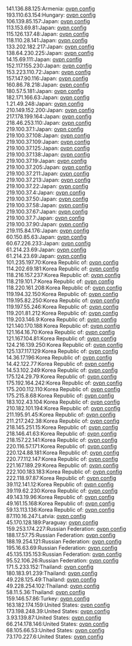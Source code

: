 141.136.88.125:Armenia: [ovpn config](vpn/141_136_88_125.ovpn)  
193.110.63.154:Hungary: [ovpn config](vpn/193_110_63_154.ovpn)  
106.139.85.157:Japan: [ovpn config](vpn/106_139_85_157.ovpn)  
113.153.69.81:Japan: [ovpn config](vpn/113_153_69_81.ovpn)  
115.126.137.48:Japan: [ovpn config](vpn/115_126_137_48.ovpn)  
118.110.28.141:Japan: [ovpn config](vpn/118_110_28_141.ovpn)  
133.202.182.217:Japan: [ovpn config](vpn/133_202_182_217.ovpn)  
138.64.230.225:Japan: [ovpn config](vpn/138_64_230_225.ovpn)  
14.15.69.111:Japan: [ovpn config](vpn/14_15_69_111.ovpn)  
152.117.155.230:Japan: [ovpn config](vpn/152_117_155_230.ovpn)  
153.223.110.72:Japan: [ovpn config](vpn/153_223_110_72.ovpn)  
157.147.90.116:Japan: [ovpn config](vpn/157_147_90_116.ovpn)  
160.86.78.218:Japan: [ovpn config](vpn/160_86_78_218.ovpn)  
180.57.5.181:Japan: [ovpn config](vpn/180_57_5_181.ovpn)  
182.171.166.63:Japan: [ovpn config](vpn/182_171_166_63.ovpn)  
1.21.49.248:Japan: [ovpn config](vpn/1_21_49_248.ovpn)  
210.149.152.200:Japan: [ovpn config](vpn/210_149_152_200.ovpn)  
217.178.199.164:Japan: [ovpn config](vpn/217_178_199_164.ovpn)  
218.46.253.110:Japan: [ovpn config](vpn/218_46_253_110.ovpn)  
219.100.37.1:Japan: [ovpn config](vpn/219_100_37_1.ovpn)  
219.100.37.108:Japan: [ovpn config](vpn/219_100_37_108.ovpn)  
219.100.37.109:Japan: [ovpn config](vpn/219_100_37_109.ovpn)  
219.100.37.125:Japan: [ovpn config](vpn/219_100_37_125.ovpn)  
219.100.37.138:Japan: [ovpn config](vpn/219_100_37_138.ovpn)  
219.100.37.19:Japan: [ovpn config](vpn/219_100_37_19.ovpn)  
219.100.37.205:Japan: [ovpn config](vpn/219_100_37_205.ovpn)  
219.100.37.211:Japan: [ovpn config](vpn/219_100_37_211.ovpn)  
219.100.37.213:Japan: [ovpn config](vpn/219_100_37_213.ovpn)  
219.100.37.22:Japan: [ovpn config](vpn/219_100_37_22.ovpn)  
219.100.37.4:Japan: [ovpn config](vpn/219_100_37_4.ovpn)  
219.100.37.50:Japan: [ovpn config](vpn/219_100_37_50.ovpn)  
219.100.37.58:Japan: [ovpn config](vpn/219_100_37_58.ovpn)  
219.100.37.67:Japan: [ovpn config](vpn/219_100_37_67.ovpn)  
219.100.37.7:Japan: [ovpn config](vpn/219_100_37_7.ovpn)  
219.100.37.90:Japan: [ovpn config](vpn/219_100_37_90.ovpn)  
219.115.84.176:Japan: [ovpn config](vpn/219_115_84_176.ovpn)  
60.150.85.63:Japan: [ovpn config](vpn/60_150_85_63.ovpn)  
60.67.226.233:Japan: [ovpn config](vpn/60_67_226_233.ovpn)  
61.214.23.69:Japan: [ovpn config](vpn/61_214_23_69.ovpn)  
61.214.23.69:Japan: [ovpn config](vpn/61_214_23_69.ovpn)  
101.235.197.70:Korea Republic of: [ovpn config](vpn/101_235_197_70.ovpn)  
114.202.69.181:Korea Republic of: [ovpn config](vpn/114_202_69_181.ovpn)  
118.216.157.237:Korea Republic of: [ovpn config](vpn/118_216_157_237.ovpn)  
118.219.101.7:Korea Republic of: [ovpn config](vpn/118_219_101_7.ovpn)  
118.220.161.208:Korea Republic of: [ovpn config](vpn/118_220_161_208.ovpn)  
119.194.32.150:Korea Republic of: [ovpn config](vpn/119_194_32_150.ovpn)  
119.195.82.250:Korea Republic of: [ovpn config](vpn/119_195_82_250.ovpn)  
119.197.55.246:Korea Republic of: [ovpn config](vpn/119_197_55_246.ovpn)  
119.201.81.212:Korea Republic of: [ovpn config](vpn/119_201_81_212.ovpn)  
119.203.146.9:Korea Republic of: [ovpn config](vpn/119_203_146_9.ovpn)  
121.140.170.188:Korea Republic of: [ovpn config](vpn/121_140_170_188.ovpn)  
121.164.16.70:Korea Republic of: [ovpn config](vpn/121_164_16_70.ovpn)  
121.167.104.81:Korea Republic of: [ovpn config](vpn/121_167_104_81.ovpn)  
124.216.139.250:Korea Republic of: [ovpn config](vpn/124_216_139_250.ovpn)  
125.137.117.129:Korea Republic of: [ovpn config](vpn/125_137_117_129.ovpn)  
14.36.17.196:Korea Republic of: [ovpn config](vpn/14_36_17_196.ovpn)  
14.42.122.77:Korea Republic of: [ovpn config](vpn/14_42_122_77.ovpn)  
14.53.102.249:Korea Republic of: [ovpn config](vpn/14_53_102_249.ovpn)  
175.124.29.79:Korea Republic of: [ovpn config](vpn/175_124_29_79.ovpn)  
175.192.164.242:Korea Republic of: [ovpn config](vpn/175_192_164_242.ovpn)  
175.200.112.110:Korea Republic of: [ovpn config](vpn/175_200_112_110.ovpn)  
175.215.8.68:Korea Republic of: [ovpn config](vpn/175_215_8_68.ovpn)  
183.102.43.104:Korea Republic of: [ovpn config](vpn/183_102_43_104.ovpn)  
210.182.101.194:Korea Republic of: [ovpn config](vpn/210_182_101_194.ovpn)  
211.195.91.45:Korea Republic of: [ovpn config](vpn/211_195_91_45.ovpn)  
211.217.242.38:Korea Republic of: [ovpn config](vpn/211_217_242_38.ovpn)  
218.145.251.15:Korea Republic of: [ovpn config](vpn/218_145_251_15.ovpn)  
218.146.41.63:Korea Republic of: [ovpn config](vpn/218_146_41_63.ovpn)  
218.157.22.141:Korea Republic of: [ovpn config](vpn/218_157_22_141.ovpn)  
220.116.57.171:Korea Republic of: [ovpn config](vpn/220_116_57_171.ovpn)  
220.124.88.181:Korea Republic of: [ovpn config](vpn/220_124_88_181.ovpn)  
220.77.112.147:Korea Republic of: [ovpn config](vpn/220_77_112_147.ovpn)  
221.167.189.29:Korea Republic of: [ovpn config](vpn/221_167_189_29.ovpn)  
222.100.183.183:Korea Republic of: [ovpn config](vpn/222_100_183_183.ovpn)  
222.118.97.87:Korea Republic of: [ovpn config](vpn/222_118_97_87.ovpn)  
39.112.141.12:Korea Republic of: [ovpn config](vpn/39_112_141_12.ovpn)  
39.119.62.230:Korea Republic of: [ovpn config](vpn/39_119_62_230.ovpn)  
49.143.19.96:Korea Republic of: [ovpn config](vpn/49_143_19_96.ovpn)  
49.161.15.168:Korea Republic of: [ovpn config](vpn/49_161_15_168.ovpn)  
59.13.113.136:Korea Republic of: [ovpn config](vpn/59_13_113_136.ovpn)  
87.110.16.247:Latvia: [ovpn config](vpn/87_110_16_247.ovpn)  
45.170.128.189:Paraguay: [ovpn config](vpn/45_170_128_189.ovpn)  
159.253.174.227:Russian Federation: [ovpn config](vpn/159_253_174_227.ovpn)  
188.17.57.75:Russian Federation: [ovpn config](vpn/188_17_57_75.ovpn)  
188.19.254.121:Russian Federation: [ovpn config](vpn/188_19_254_121.ovpn)  
195.16.63.69:Russian Federation: [ovpn config](vpn/195_16_63_69.ovpn)  
45.135.135.153:Russian Federation: [ovpn config](vpn/45_135_135_153.ovpn)  
95.52.106.26:Russian Federation: [ovpn config](vpn/95_52_106_26.ovpn)  
171.5.233.152:Thailand: [ovpn config](vpn/171_5_233_152.ovpn)  
180.183.91.239:Thailand: [ovpn config](vpn/180_183_91_239.ovpn)  
49.228.125.49:Thailand: [ovpn config](vpn/49_228_125_49.ovpn)  
49.228.254.102:Thailand: [ovpn config](vpn/49_228_254_102.ovpn)  
58.11.5.36:Thailand: [ovpn config](vpn/58_11_5_36.ovpn)  
159.146.57.86:Turkey: [ovpn config](vpn/159_146_57_86.ovpn)  
163.182.174.159:United States: [ovpn config](vpn/163_182_174_159.ovpn)  
173.198.248.39:United States: [ovpn config](vpn/173_198_248_39.ovpn)  
3.93.139.87:United States: [ovpn config](vpn/3_93_139_87.ovpn)  
66.214.178.146:United States: [ovpn config](vpn/66_214_178_146.ovpn)  
68.105.66.53:United States: [ovpn config](vpn/68_105_66_53.ovpn)  
73.170.227.6:United States: [ovpn config](vpn/73_170_227_6.ovpn)  
